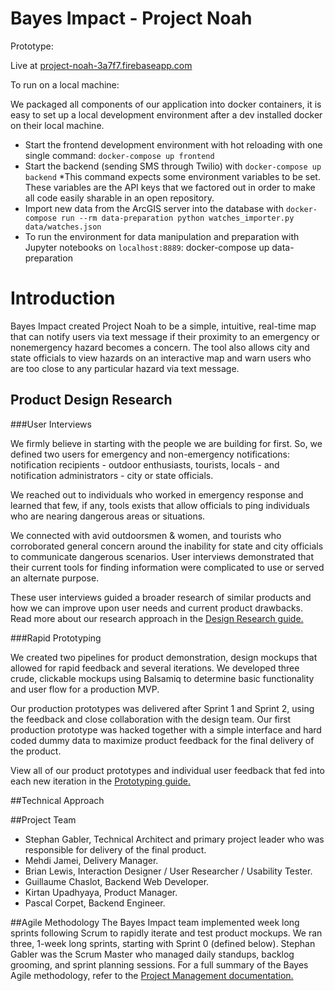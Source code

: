 # Bayes Impact - Project Noah 

Prototype:

Live at [project-noah-3a7f7.firebaseapp.com](project-noah-3a7f7.firebaseapp.com)

To run on a local machine:

We packaged all components of our application into docker containers, it is easy to set up a local development environment after a dev installed docker on their local machine.

* Start the frontend development environment with hot reloading with one single command: `docker-compose up frontend`
* Start the backend (sending SMS through Twilio) with `docker-compose up backend`
  *This command expects some environment variables to be set. These variables are the API keys that we factored out in order to make all code easily sharable in an open repository.
* Import new data from the ArcGIS server into the database with `docker-compose run --rm data-preparation python watches_importer.py data/watches.json`
* To run the environment for data manipulation and preparation with Jupyter notebooks on `localhost:8889`: docker-compose up data-preparation


<!---
## Development

### Frontend

To run the frontend in development mode on `localhost:3005`:

```sh
  docker-compose up -d frontend
```


### Backend

To run the notification handler which will send our SMS through Twilio, you first have to set the `FIREBASE_ADMIN_PRIVATE_KEY` environment variable. Ask Stephan to get the right value for it. Then simply run:

```sh
  docker-compose run --rm backend node notification_handler.js
```

### Data Analysis
To run the enviroment for data manipulation and preparation with Jupyter notebooks on `localhost:8889`:

```sh
  docker-compose up data-preparation
```

This installs [ArcGIS API for Python](https://developers.arcgis.com/python/). If you need any other dependencies, add them to `requirements.txt` file and rebuild the docker image:

```sh
  docker-compose build data-preparation
```


## Frontend Deployment

Automated deployment is set up on CircleCI. If _master_ passes all tests, it will automatically be deployed to firebase hosting. If you want to deploy from local, you will first have to set the `$FIREBASE_TOKEN` environment env. Locally run `firebase login:ci` to obtain this token.

After setting the variable on your local machine you can deploy by running:

```sh
docker-compose run --rm frontend npm run deploy
```
-->
# Introduction

Bayes Impact created Project Noah to be a simple, intuitive, real-time map that can notify users via text message if their proximity to an emergency or nonemergency hazard becomes a concern. The tool also allows city and state officials to view hazards on an interactive map and warn users who are too close to any particular hazard via text message.


## Product Design Research
###User Interviews 

We firmly believe in starting with the people we are building for first. So, we defined two users for emergency and non-emergency notifications: notification recipients - outdoor enthusiasts, tourists, locals - and notification administrators - city or state officials. 

We reached out to individuals who worked in emergency response and learned that few, if any, tools exists that allow officials to ping individuals who are nearing dangerous areas or situations.

We connected with avid outdoorsmen & women, and tourists who corroborated general concern around the inability for state and city officials to communicate dangerous scenarios. User interviews demonstrated that their current tools for finding information were complicated to use or served an alternate purpose.

These user interviews guided a broader research of similar products and how we can improve upon user needs and current product drawbacks. Read more about our research approach in the [Design Research guide.](https://github.com/bayesimpact/project-noah/wiki/Design-Research-and-Protoyping)

###Rapid Prototyping

We created two pipelines for product demonstration, design mockups that allowed for rapid feedback and several iterations. We developed three crude, clickable mockups using Balsamiq to determine basic functionality and user flow for a production MVP. 

Our production prototypes was delivered after Sprint 1 and Sprint 2, using the feedback and close collaboration with the design team. Our first production prototype was hacked together with a simple interface and hard coded dummy data to maximize product feedback for the final delivery of the product. 

View all of our product prototypes and individual user feedback that fed into each new iteration in the [Prototyping guide.](https://github.com/bayesimpact/project-noah/wiki/Design-Research-and-Protoyping)

##Technical Approach


##Project Team

* Stephan Gabler, Technical Architect and primary project leader who was responsible for delivery of the final product.
* Mehdi Jamei, Delivery Manager.
* Brian Lewis, Interaction Designer / User Researcher / Usability Tester.
* Guillaume Chaslot, Backend Web Developer.
* Kirtan Upadhyaya, Product Manager.
* Pascal Corpet, Backend Engineer.

##Agile Methodology
The Bayes Impact team implemented week long sprints following Scrum to rapidly iterate and test product mockups. We ran three, 1-week long sprints, starting with Sprint 0 (defined below). Stephan Gabler was the Scrum Master who managed daily standups, backlog grooming, and sprint planning sessions. For a full summary of the Bayes Agile methodology, refer to the [Project Management documentation.](https://github.com/bayesimpact/project-noah/wiki/Project-Management)

